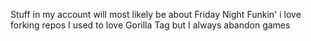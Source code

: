 Stuff in my account will most likely be about Friday Night Funkin' i love forking repos
I used to love Gorilla Tag but I always abandon games
